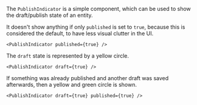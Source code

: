 The `PublishIndicator` is a simple component, which can be used to show the draft/publish state of an entity.

It doesn't show anything if only `published` is set to `true`, because this is considered the default, to have less
visual clutter in the UI.

```
<PublishIndicator published={true} />
```

The `draft` state is represented by a yellow circle.

```
<PublishIndicator draft={true} />
```

If something was already published and another draft was saved afterwards, then a yellow and green circle is shown.

```
<PublishIndicator draft={true} published={true} />
```
